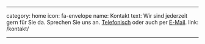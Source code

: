 ---

category: home
icon: fa-envelope
name: Kontakt
text: Wir sind jederzeit gern für Sie da. Sprechen Sie uns an. <a href="tel:0049353348260">Telefonisch</a> oder auch per <a href="mailto:info@womak24.de">E-Mail</a>.
link: /kontakt/

---